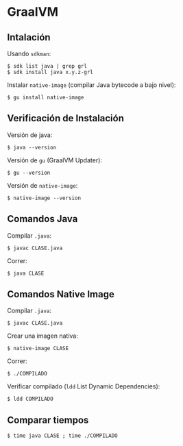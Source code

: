 # GraalVM

## Intalación

Usando `sdkman`:
```
$ sdk list java | grep grl
$ sdk install java x.y.z-grl
```

Instalar `native-image` (compilar Java bytecode a bajo nivel):
```
$ gu install native-image
```

## Verificación de Instalación

Versión de java:
```
$ java --version
```

Versión de `gu` (GraalVM Updater):
```
$ gu --version
```

Versión de `native-image`:
```
$ native-image --version
```

## Comandos Java

Compilar `.java`:
```
$ javac CLASE.java
```

Correr:
```
$ java CLASE
```

## Comandos Native Image

Compilar `.java`:
```
$ javac CLASE.java
```

Crear una imagen nativa:
```
$ native-image CLASE
```

Correr:
```
$ ./COMPILADO
```

Verificar compilado (`ldd` List Dynamic Dependencies):
```
$ ldd COMPILADO
```

## Comparar tiempos

```
$ time java CLASE ; time ./COMPILADO
```
